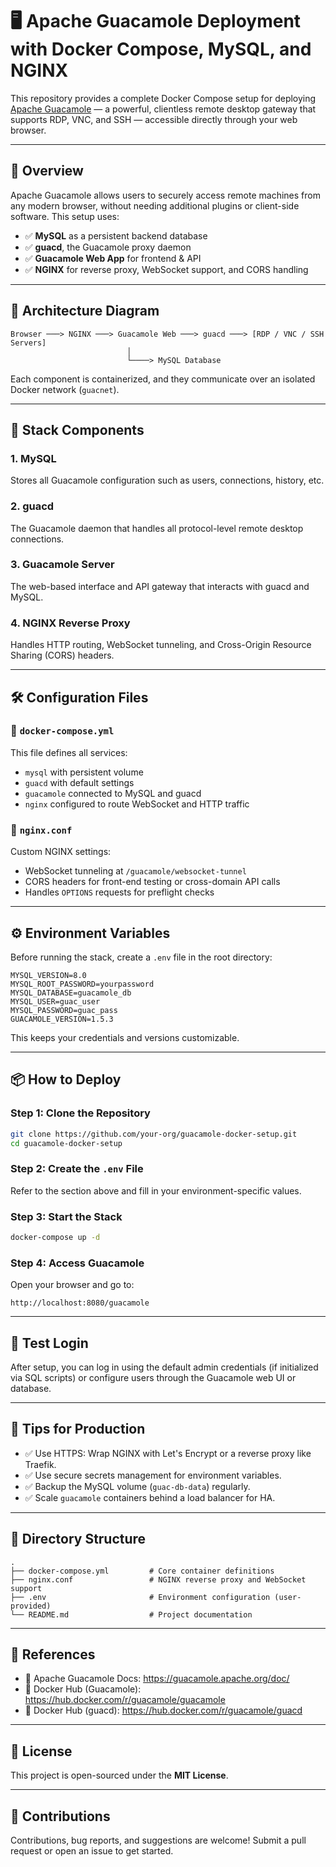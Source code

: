 # 🖥️ Apache Guacamole Deployment with Docker Compose, MySQL, and NGINX

This repository provides a complete Docker Compose setup for deploying [Apache Guacamole](https://guacamole.apache.org/) — a powerful, clientless remote desktop gateway that supports RDP, VNC, and SSH — accessible directly through your web browser.

---

## 🚀 Overview

Apache Guacamole allows users to securely access remote machines from any modern browser, without needing additional plugins or client-side software. This setup uses:

- ✅ **MySQL** as a persistent backend database
- ✅ **guacd**, the Guacamole proxy daemon
- ✅ **Guacamole Web App** for frontend & API
- ✅ **NGINX** for reverse proxy, WebSocket support, and CORS handling

---

## 📐 Architecture Diagram

```
Browser ───> NGINX ───> Guacamole Web ───> guacd ───> [RDP / VNC / SSH Servers]
                          │
                          └────> MySQL Database
```

Each component is containerized, and they communicate over an isolated Docker network (`guacnet`).

---

## 🧱 Stack Components

### 1. MySQL
Stores all Guacamole configuration such as users, connections, history, etc.

### 2. guacd
The Guacamole daemon that handles all protocol-level remote desktop connections.

### 3. Guacamole Server
The web-based interface and API gateway that interacts with guacd and MySQL.

### 4. NGINX Reverse Proxy
Handles HTTP routing, WebSocket tunneling, and Cross-Origin Resource Sharing (CORS) headers.

---

## 🛠 Configuration Files

### 📄 `docker-compose.yml`

This file defines all services:

- `mysql` with persistent volume
- `guacd` with default settings
- `guacamole` connected to MySQL and guacd
- `nginx` configured to route WebSocket and HTTP traffic

### 📄 `nginx.conf`

Custom NGINX settings:

- WebSocket tunneling at `/guacamole/websocket-tunnel`
- CORS headers for front-end testing or cross-domain API calls
- Handles `OPTIONS` requests for preflight checks

---

## ⚙️ Environment Variables

Before running the stack, create a `.env` file in the root directory:

```env
MYSQL_VERSION=8.0
MYSQL_ROOT_PASSWORD=yourpassword
MYSQL_DATABASE=guacamole_db
MYSQL_USER=guac_user
MYSQL_PASSWORD=guac_pass
GUACAMOLE_VERSION=1.5.3
```

This keeps your credentials and versions customizable.

---

## 📦 How to Deploy

### Step 1: Clone the Repository

```bash
git clone https://github.com/your-org/guacamole-docker-setup.git
cd guacamole-docker-setup
```

### Step 2: Create the `.env` File

Refer to the section above and fill in your environment-specific values.

### Step 3: Start the Stack

```bash
docker-compose up -d
```

### Step 4: Access Guacamole

Open your browser and go to:

```
http://localhost:8080/guacamole
```

---

## 🧪 Test Login

After setup, you can log in using the default admin credentials (if initialized via SQL scripts) or configure users through the Guacamole web UI or database.

---

## 🧠 Tips for Production

- ✅ Use HTTPS: Wrap NGINX with Let's Encrypt or a reverse proxy like Traefik.
- ✅ Use secure secrets management for environment variables.
- ✅ Backup the MySQL volume (`guac-db-data`) regularly.
- ✅ Scale `guacamole` containers behind a load balancer for HA.

---

## 📁 Directory Structure

```
.
├── docker-compose.yml         # Core container definitions
├── nginx.conf                 # NGINX reverse proxy and WebSocket support
├── .env                       # Environment configuration (user-provided)
└── README.md                  # Project documentation
```

---

## 📖 References

- 🔗 Apache Guacamole Docs: https://guacamole.apache.org/doc/
- 🔗 Docker Hub (Guacamole): https://hub.docker.com/r/guacamole/guacamole
- 🔗 Docker Hub (guacd): https://hub.docker.com/r/guacamole/guacd

---

## 📄 License

This project is open-sourced under the **MIT License**.

---

## 🤝 Contributions

Contributions, bug reports, and suggestions are welcome! Submit a pull request or open an issue to get started.
